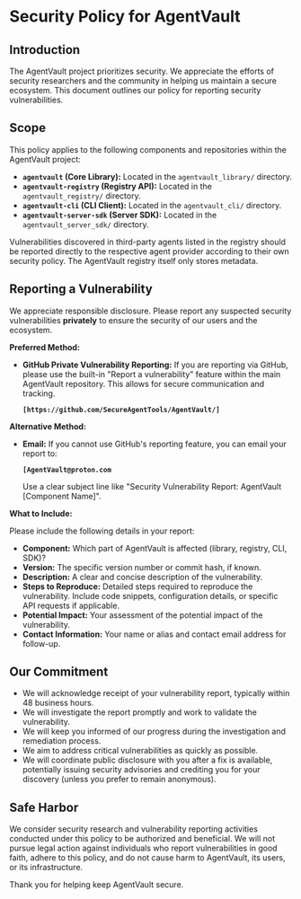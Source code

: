 # Security Policy for AgentVault

## Introduction

The AgentVault project prioritizes security. We appreciate the efforts of security researchers and the community in helping us maintain a secure ecosystem. This document outlines our policy for reporting security vulnerabilities.

## Scope

This policy applies to the following components and repositories within the AgentVault project:

*   **`agentvault` (Core Library):** Located in the `agentvault_library/` directory.
*   **`agentvault-registry` (Registry API):** Located in the `agentvault_registry/` directory.
*   **`agentvault-cli` (CLI Client):** Located in the `agentvault_cli/` directory.
*   **`agentvault-server-sdk` (Server SDK):** Located in the `agentvault_server_sdk/` directory.

Vulnerabilities discovered in third-party agents listed in the registry should be reported directly to the respective agent provider according to their own security policy. The AgentVault registry itself only stores metadata.

## Reporting a Vulnerability

We appreciate responsible disclosure. Please report any suspected security vulnerabilities **privately** to ensure the security of our users and the ecosystem.

**Preferred Method:**

*   **GitHub Private Vulnerability Reporting:** If you are reporting via GitHub, please use the built-in "Report a vulnerability" feature within the main AgentVault repository. This allows for secure communication and tracking.

    **`[https://github.com/SecureAgentTools/AgentVault/]`**

  

**Alternative Method:**

*   **Email:** If you cannot use GitHub's reporting feature, you can email your report to:

    **`[AgentVault@proton.com`**

    
    Use a clear subject line like "Security Vulnerability Report: AgentVault [Component Name]".

**What to Include:**

Please include the following details in your report:

*   **Component:** Which part of AgentVault is affected (library, registry, CLI, SDK)?
*   **Version:** The specific version number or commit hash, if known.
*   **Description:** A clear and concise description of the vulnerability.
*   **Steps to Reproduce:** Detailed steps required to reproduce the vulnerability. Include code snippets, configuration details, or specific API requests if applicable.
*   **Potential Impact:** Your assessment of the potential impact of the vulnerability.
*   **Contact Information:** Your name or alias and contact email address for follow-up.

## Our Commitment

*   We will acknowledge receipt of your vulnerability report, typically within 48 business hours.
*   We will investigate the report promptly and work to validate the vulnerability.
*   We will keep you informed of our progress during the investigation and remediation process.
*   We aim to address critical vulnerabilities as quickly as possible.
*   We will coordinate public disclosure with you after a fix is available, potentially issuing security advisories and crediting you for your discovery (unless you prefer to remain anonymous).

## Safe Harbor

We consider security research and vulnerability reporting activities conducted under this policy to be authorized and beneficial. We will not pursue legal action against individuals who report vulnerabilities in good faith, adhere to this policy, and do not cause harm to AgentVault, its users, or its infrastructure.

Thank you for helping keep AgentVault secure.
